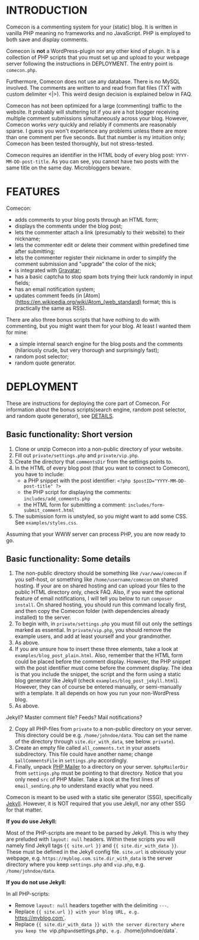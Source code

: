 # INTRODUCTION

Comecon is a commenting system for your (static) blog. It is written in vanilla
PHP meaning no frameworks and no JavaScript. PHP is employed to both save and
display comments.

Comecon is **not** a WordPress-plugin nor any other kind of plugin. It is a
collection of PHP scripts that you must set up and upload to your webpage server
following the instructions in DEPLOYMENT. The entry point is `comecon.php`.

Furthermore, Comecon does not use any database.  There is no MySQL involved.
The comments are written to and read from flat files (TXT with custom delimiter
<|>). This weird design decision is explained below in FAQ.

Comecon has not been optimized for a large (commenting) traffic to the website.
It probably will stuttering lot if you are a hot blogger receiving multiple
comment submissions simultaneously across your blog. However, Comecon works
*very* quickly and reliably if comments are reasonably sparse. I guess you won't
experience any problems unless there are more than one comment per five seconds.
But that number is my intuition only; Comecon has been tested thoroughly, but
not stress-tested.

Comecon requires an identifier in the HTML body of every blog post:
`YYYY-MM-DD-post-title`. As you can see, you cannot have two posts with the same
title on the same day. Microbloggers beware.


# FEATURES

Comecon:

- adds comments to your blog posts through an HTML form;
- displays the comments under the blog post;
- lets the commenter attach a link (presumably to their website) to their
  nickname;
- lets the commenter edit or delete their comment within predefined time after
  submitting;
- lets the commenter register their nickname in order to simplify the comment
  submission and "upgrade" the color of the nick;
- is integrated with [Gravatar](https://gravatar.com);
- has a basic captcha to stop spam bots trying their luck randomly in input
  fields;
- has an email notification system;
- updates comment feeds (in
  [Atom](https://en.wikipedia.org/wiki/Atom_(web_standard) format; this is
  practically the same as RSS).

There are also three bonus scripts that have nothing to do with commenting, but
you might want them for your blog. At least I wanted them for mine:

- a simple internal search engine for the blog posts and the comments
  (hilariously crude, but very thorough and surprisingly fast);
- random post selector;
- random quote generator.



# DEPLOYMENT

These are instructions for deploying the core part of Comecon. For information
about the bonus scripts(search engine, random post selector, and random quote
generator), see [DETAILS](blob/main/DETAILS.md).

## Basic functionality: Short version

1. Clone or unzip Comecon into a non-public directory of your website.
2. Fill out `private/settings.php` and `private/vip.php`.
3. Create the directory that `commentsDir` from the settings points to.
4. In the HTML of every blog post (that you want to connect to Comecon), you
   have to include:
   - a PHP snippet with the post identifier: `<?php $postID="YYYY-MM-DD-post-title" ?>`
   - the PHP script for displaying the comments: `includes/add_comments.php`
   - the HTML form for submitting a comment: `includes/form-submit_comment.html`
5. The submission form is unstyled, so you might want to add some CSS. See
   `examples/styles.css`.

Assuming that your WWW server can process PHP, you are now ready to go.

## Basic functionality: Some details

1. The non-public directory should be something like `/var/www/comecon` if you
   self-host, or something like `/home/username/comecon` on shared hosting. If
   your are on shared hosting and can upload your files to the public HTML directory only,
   check FAQ. Also, if you want the optional feature of email notifications, I
   will tell you below to run `composer install`. On shared hosting, you should
   run this command locally first, and then copy the Comecon folder (with
   dependencies already installed) to the server.
2. To begin with, in `private/settings.php` you must fill out only the settings
   marked as essential. In `private/vip.php`, you should remove the example
   users, and add at least yourself and your grandmother.
3. As above.
4. If you are unsure how to insert these three elements, take a look at
   `examples/blog_post_plain.html`. Also, remember that the HTML form could be
   placed before the comment display. However, the PHP snippet with the post
   identifier must come before the comment display. The idea is that you include
   the snippet, the script and the form using a static blog generator like
   Jekyll (check `examples/blog_post_jekyll.html`). However, they can of course
   be entered manually, or semi-manually with a template. It all depends on how
   you run your non-WordPress blog.
5. As above.


Jekyll?
Master comment file?
Feeds?
Mail notifications?


2. Copy all PHP-files from `private` to a non-public directory on your server.
This directory could be e.g. `/home/johndoe/data`. You can set the name of the
directory through `site.dir_with_data`, see below.
`private`).
4. Create an empty file called `all_comments.txt` in your assets subdirectory.
This file could have another name; change `$allCommentsFile` in `settings.php`
accordingly.
6. Finally, unpack [PHP Mailer](https://github.com/PHPMailer/PHPMailer) to a
directory on your server. `$phpMailerDir` from `settings.php` must be pointing
to that directory. Notice that you only need `src` of PHP Mailer. Take a look at
the first lines of `email_sending.php` to understand exactly what you need.

Comecon is meant to be used with a static site generator (SSG), specifically
[Jekyll](https://jekyllrb.com/).  However, it is NOT required that you use
Jekyll, nor any other SSG for that matter.

**If you do use Jekyll:**

Most of the PHP-scripts are meant to be parsed by Jekyll. This is why they are
preluded with `layout: null` headers. Within these scripts you will namely find
Jekyll tags `{{ site.url }}` and `{{ site.dir_with_data }}`. These must be
defined in the Jekyll config file. `site.url` is obviously your webpage, e.g.
`https://myblog.com`.  `site.dir_with_data` is the server directory where you
keep `settings.php` and `vip.php`, e.g. `/home/johndoe/data`.

**If you do not use Jekyll:**

In all PHP-scripts:

* Remove `layout: null` headers together with the delimiting `---`.
* Replace `{{ site.url }} with your blog URL, e.g. `https://myblog.com`.
* Replace `{{ site.dir_with_data }} with the server directory where you keep the
  `vip.php` and `settings.php`, e.g. `/home/johndoe/data`.



